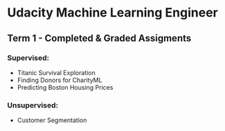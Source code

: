 # Udacity Machine Learning Engineer
## Term 1 - Completed & Graded Assigments

### Supervised:
  - Titanic Survival Exploration
  - Finding Donors for CharityML
  - Predicting Boston Housing Prices

### Unsupervised:
  - Customer Segmentation
